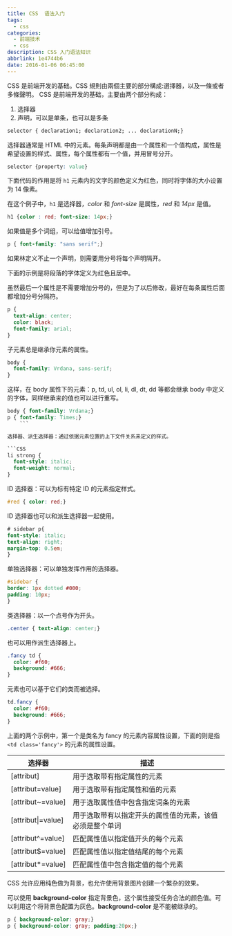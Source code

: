 ```yaml
---
title: CSS  语法入门
tags:
  - css
categories:
  - 前端技术
  - css
description: CSS 入门语法知识
abbrlink: 1e4744b6
date: 2016-01-06 06:45:00
---
```


CSS 是前端开发的基础。CSS 規則由兩個主要的部分構成:選擇器，以及一條或者多條聲明。
CSS 是前端开发的基础，主要由两个部分构成：
1. 选择器
2. 声明，可以是单条，也可以是多条

```CSS
selector { declaration1; declaration2; ... declarationN;}
```

选择器通常是 HTML 中的元素。每条声明都是由一个属性和一个值构成，属性是希望设置的样式、属性，每个属性都有一个值，并用冒号分开。

```CSS
selector {property: value}
```

下面代码的作用是将 `h1` 元素内的文字的颜色定义为红色，同时将字体的大小设置为 14 像素。

在这个例子中，`h1` 是选择器，_color_ 和 _font-size_ 是属性，*red* 和 *14px* 是值。

```CSS
h1 {color : red; font-size: 14px;}
```


如果值是多个词组，可以给值增加引号。

```CSS
p { font-family: "sans serif";}
```

如果林定义不止一个声明，则需要用分号将每个声明隔开。

下面的示例是将段落的字体定义为红色且居中。

虽然最后一个属性是不需要增加分号的，但是为了以后修改，最好在每条属性后面都增加分号分隔符。

```CSS
p {
  text-align: center;
  color: black;
  font-family: arial;
}
```

子元素总是继承你元素的属性。

```CSS
body {
  font-family: Vrdana, sans-serif;
}
```
这样，在 body 属性下的元素：p, td, ul, ol, li, dl, dt, dd 等都会继承 body 中定义的字体，同样继承来的值也可以进行重写。

```CSS
body { font-family: Vrdana;}
p { font-family: Times;}
    ```

选择器、派生选择器：通过依据元素位置的上下文件关系来定义的样式。

```CSS
li strong {
  font-style: italic;
  font-weight: normal;
}
```

ID 选择器：可以为标有特定 ID 的元素指定样式。

```CSS
#red { color: red;}
```

ID 选择器也可以和派生选择器一起使用。

```CSS
# sidebar p{
font-style: italic;
text-align: right;
margin-top: 0.5em;
}
```

单独选择器：可以单独发挥作用的选择器。

```CSS
#sidebar {
border: 1px dotted #000;
padding: 10px;
}
```

类选择器：以一个点号作为开头。

```CSS
.center { text-align: center;}
```

也可以用作派生选择器上。

```CSS
.fancy td {
  color: #f60;
  background: #666;
}
```

元素也可以基于它们的类而被选择。

```CSS
td.fancy {
  color: #f60;
  background: #666;
}
```

上面的两个示例中，第一个是类名为 fancy 的元素内容属性设置，下面的则是指 `<td class='fancy'>` 的元素的属性设置。


| 选择器                 | 描述                                                     |
|------------------------|----------------------------------------------------------|
| [attribut]             | 用于选取带有指定属性的元素                               |
| [attribut=value]       | 用于选取带有指定属性和值的元素                           |
| [attribut~=value]      | 用于选取属性值中包含指定词条的元素                       |
| [attribut&vert;=value] | 用于选取带有以指定开头的属性值的元素，该值必须是整个单词 |
| [attribut^=value]      | 匹配属性值以指定值开头的每个元素                         |
| [attribut$=value]      | 匹配属性值以指定值结尾的每个元素                         |
| [attribut\*=value]     | 匹配属性值中包含指定值的每个元素                         |

CSS 允许应用纯色做为背景，也允许使用背景图片创建一个繁杂的效果。

可以使用 **background-color** 指定背景色，这个属性接受任务合法的颜色值。可以利用这个将背景色配置为灰色。**background-color** 是不能被继承的。

```CSS
p { background-color: gray;}
p { background-color: gray; padding:20px;}
```
